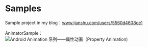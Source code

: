 # Samples
Sample project in my blog：www.jianshu.com/users/5560d4608ce1

AnimatorSample：![Android Animation 系列——属性动画（Property Animation)](http://www.jianshu.com/p/6b6643666ee0)
